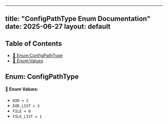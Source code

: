 <!-- Formatted by A³BS formatter.py -->
<!-- Generated by A³BS document.py -->
---
title: "ConfigPathType Enum Documentation"
date: 2025-06-27
layout: default
---

## Table of Contents
- [🔧 Enum:ConfigPathType](#enum-configpathtype)
- [🔧 Enum:Values](#enum-values)
## Enum: ConfigPathType
#### 📝 Enum Values:
<a name="enum-values"></a>
  - `DIR = 2`
  - `DIR_LIST = 3`
  - `FILE = 0`
  - `FILE_LIST = 1`
